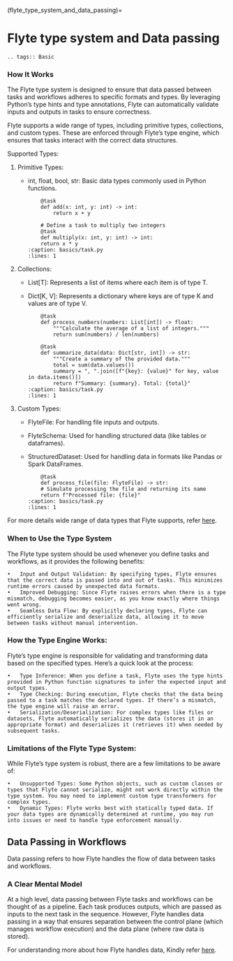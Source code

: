 (flyte_type_system_and_data_passing)=

# Flyte type system and Data passing

```{eval-rst}
.. tags:: Basic
```

### How It Works

The Flyte type system is designed to ensure that data passed between tasks and workflows adheres to specific formats and types. By leveraging Python’s type hints and type annotations, Flyte can automatically validate inputs and outputs in tasks to ensure correctness.

Flyte supports a wide range of types, including primitive types, collections, and custom types. These are enforced through Flyte’s type engine, which ensures that tasks interact with the correct data structures.

Supported Types:

1. Primitive Types:
	-	int, float, bool, str: Basic data types commonly used in Python functions.

		```{rli} # Define a task to add two integers
			@task
			def add(x: int, y: int) -> int:
    			return x + y

			# Define a task to multiply two integers
			@task
			def multiply(x: int, y: int) -> int:
    		return x * y
		:caption: basics/task.py
		:lines: 1
		```

2. Collections:
	-	List[T]: Represents a list of items where each item is of type T.
	-	Dict[K, V]: Represents a dictionary where keys are of type K and values are of type V.

		```{rli} 
			@task
			def process_numbers(numbers: List[int]) -> float:
    			"""Calculate the average of a list of integers."""
    			return sum(numbers) / len(numbers)

			@task
			def summarize_data(data: Dict[str, int]) -> str:
				"""Create a summary of the provided data."""
				total = sum(data.values())
				summary = ", ".join([f"{key}: {value}" for key, value in data.items()])
				return f"Summary: {summary}. Total: {total}"
		:caption: basics/task.py
		:lines: 1
		```

3. Custom Types:
	-	FlyteFile: For handling file inputs and outputs.
	-	FlyteSchema: Used for handling structured data (like tables or dataframes).
	-	StructuredDataset: Used for handling data in formats like Pandas or Spark DataFrames.

		```{rli} 
			@task
			def process_file(file: FlyteFile) -> str:
    		# Simulate processing the file and returning its name
    		return f"Processed file: {file}"
		:caption: basics/task.py
		:lines: 1
		```

For more details wide range of data types that Flyte supports, refer [here](https://docs.flyte.org/en/latest/user_guide/data_types_and_io/index.html). 

### When to Use the Type System

The Flyte type system should be used whenever you define tasks and workflows, as it provides the following benefits:

	•	Input and Output Validation: By specifying types, Flyte ensures that the correct data is passed into and out of tasks. This minimizes runtime errors caused by unexpected data formats.
	•	Improved Debugging: Since Flyte raises errors when there is a type mismatch, debugging becomes easier, as you know exactly where things went wrong.
	•	Seamless Data Flow: By explicitly declaring types, Flyte can efficiently serialize and deserialize data, allowing it to move between tasks without manual intervention.

### How the Type Engine Works:

Flyte’s type engine is responsible for validating and transforming data based on the specified types. Here’s a quick look at the process:

	•	Type Inference: When you define a task, Flyte uses the type hints provided in Python function signatures to infer the expected input and output types.
	•	Type Checking: During execution, Flyte checks that the data being passed to a task matches the declared types. If there’s a mismatch, the type engine will raise an error.
	•	Serialization/Deserialization: For complex types like files or datasets, Flyte automatically serializes the data (stores it in an appropriate format) and deserializes it (retrieves it) when needed by subsequent tasks.

### Limitations of the Flyte Type System:

While Flyte’s type system is robust, there are a few limitations to be aware of:

	•	Unsupported Types: Some Python objects, such as custom classes or types that Flyte cannot serialize, might not work directly within the type system. You may need to implement custom type transformers for complex types.
	•	Dynamic Types: Flyte works best with statically typed data. If your data types are dynamically determined at runtime, you may run into issues or need to handle type enforcement manually.

## Data Passing in Workflows

Data passing refers to how Flyte handles the flow of data between tasks and workflows.

### A Clear Mental Model

At a high level, data passing between Flyte tasks and workflows can be thought of as a pipeline. Each task produces outputs, which are passed as inputs to the next task in the sequence. However, Flyte handles data passing in a way that ensures separation between the control plane (which manages workflow execution) and the data plane (where raw data is stored).

For understanding more about how Flyte handles data, Kindly refer [here](https://docs.flyte.org/en/latest/user_guide/concepts/main_concepts/data_management.html#divedeep-data-management).
